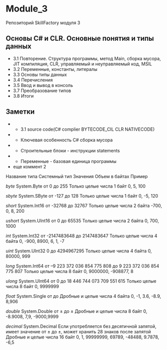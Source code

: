 # Module_3
Репозиторий SkillFactory модуля 3
## Основы С# и CLR. Основные понятия и типы данных
* 3.1 Повторение. Структура программы, метод Main, сборка мусора, JIT компиляция, CLR, управляемый и неуправляемый код, MSIL
* 3.2 Переменные, константы, литералы
* 3.3 Основы типы данных
* 3.4 Перечисления
* 3.5 Ввод и вывод в консоль
* 3.7 Преобразование типов
* 3.8 Итоги
## Заметки 
* * 3.1 source code(C# complier BYTECODE_CIL CLR NATIVECODE)
* * Ключевая особенность C#  сборка мусора
* * Строительные блоки - инструкции statements
* * Переменные - базовая единица программы
* еще коммент 2

Название типа	Системный тип	Значения	Объем в байтах	Пример

*byte*	System.Byte	от 0 до 255
Только целые числа 1 байт	0, 5, 100

*sbyte*	System.SByte	от -127 до 128
Только целые числа 1 байт	0, -5, 120

*short*	System.Int16	от -32768 до 32767
Только целые числа 2 байта	-700, 0, 8, 200

*ushort*	System.UInt16	от 0 до 65535
Только целые числа 2 байта	0, 700, 1000

*int*	System.Int32	от -2147483648 до 2147483647
Только целые числа 4 байта	0, -900, 8900, 6, 1, -7

*uint*	System.UInt32	0 до 4294967295
Только целые числа 4 байта	0, 80000, 999

*long*	System.Int64	от –9 223 372 036 854 775 808 до 9 223 372 036 854 775 807
Только целые числа 8 байт	0, 9000000, -908877, 8

*ulong*	System.UInt64	от 0 до 18 446 744 073 709 551 615
Только целые числа 8 байт	0, 9999999

*float*	System.Single	от  до 
Дробные и целые числа 4 байта	0, -1, 3.6, -8.9, 8,906

*double*	System.Double	от ± до ±
Дробные и целые числа 8 байт	0, -8.9008, 7,9, -9000,9999

*decimal*	System.Decimal	Если употребляется без десятичной запятой, имеет значение от ± до ±, может хранить 28 знаков после запятой
Дробные и целые числа 16 байт	0, 1, 99999999, 69789, -48488, 9.7878, -6,5